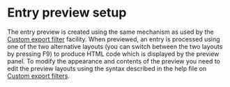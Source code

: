 Entry preview setup
===================

The entry preview is created using the same mechanism as used by the [Custom export filter](CustomExports.md) facility. When previewed, an entry is processed using one of the two alternative layouts (you can switch between the two layouts by pressing F9) to produce HTML code which is displayed by the preview panel. To modify the appearance and contents of the preview you need to edit the preview layouts using the syntax described in the help file on [Custom export filters](CustomExports.md).
